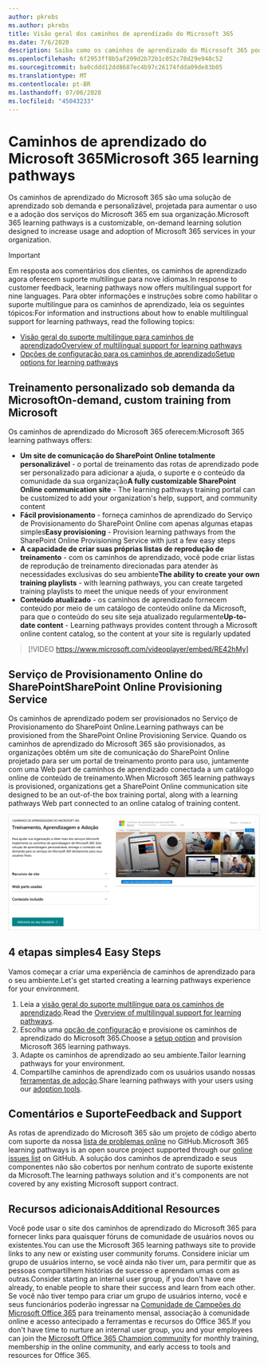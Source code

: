 ```yaml
---
author: pkrebs
ms.author: pkrebs
title: Visão geral dos caminhos de aprendizado do Microsoft 365
ms.date: 7/6/2020
description: Saiba como os caminhos de aprendizado do Microsoft 365 podem acelerar o uso e a adoção dos serviços do Microsoft 365 em sua organização. Os caminhos de aprendizado incluem uma Web part personalizada do SharePoint Online e um moderno site de treinamento em comunicações do SharePoint Online que é facilmente provisionado para o locatário do Microsoft 365.
ms.openlocfilehash: 6f2953ff8b5af209d2b72b1c052c78d29e948c52
ms.sourcegitcommit: ba0cddd12dd8687ec4b97c26174fdda09de83b05
ms.translationtype: MT
ms.contentlocale: pt-BR
ms.lasthandoff: 07/06/2020
ms.locfileid: "45043233"
---
```

# <a name="microsoft-365-learning-pathways"></a><span data-ttu-id="73e7f-104">Caminhos de aprendizado do Microsoft 365</span><span class="sxs-lookup"><span data-stu-id="73e7f-104">Microsoft 365 learning pathways</span></span> 
<span data-ttu-id="73e7f-105">Os caminhos de aprendizado do Microsoft 365 são uma solução de aprendizado sob demanda e personalizável, projetada para aumentar o uso e a adoção dos serviços do Microsoft 365 em sua organização.</span><span class="sxs-lookup"><span data-stu-id="73e7f-105">Microsoft 365 learning pathways is a customizable, on-demand learning solution designed to increase usage and adoption of Microsoft 365 services in your organization.</span></span>    

> [!IMPORTANT]
> <span data-ttu-id="73e7f-106">Em resposta aos comentários dos clientes, os caminhos de aprendizado agora oferecem suporte multilíngue para nove idiomas.</span><span class="sxs-lookup"><span data-stu-id="73e7f-106">In response to customer feedback, learning pathways now offers multilingual support for nine languages.</span></span> <span data-ttu-id="73e7f-107">Para obter informações e instruções sobre como habilitar o suporte multilíngue para os caminhos de aprendizado, leia os seguintes tópicos:</span><span class="sxs-lookup"><span data-stu-id="73e7f-107">For information and instructions about how to enable multilingual support for learning pathways, read the following topics:</span></span> 
>- [<span data-ttu-id="73e7f-108">Visão geral do suporte multilíngue para caminhos de aprendizado</span><span class="sxs-lookup"><span data-stu-id="73e7f-108">Overview of multilingual support for learning pathways</span></span>](custom_overview_ml.md) 
>- [<span data-ttu-id="73e7f-109">Opções de configuração para os caminhos de aprendizado</span><span class="sxs-lookup"><span data-stu-id="73e7f-109">Setup options for learning pathways</span></span>](custom_setupoptions.md)  

## <a name="on-demand-custom-training-from-microsoft"></a><span data-ttu-id="73e7f-110">Treinamento personalizado sob demanda da Microsoft</span><span class="sxs-lookup"><span data-stu-id="73e7f-110">On-demand, custom training from Microsoft</span></span>

<span data-ttu-id="73e7f-111">Os caminhos de aprendizado do Microsoft 365 oferecem:</span><span class="sxs-lookup"><span data-stu-id="73e7f-111">Microsoft 365 learning pathways offers:</span></span>

- <span data-ttu-id="73e7f-112">**Um site de comunicação do SharePoint Online totalmente personalizável** - o portal de treinamento das rotas de aprendizado pode ser personalizado para adicionar a ajuda, o suporte e o conteúdo da comunidade da sua organização</span><span class="sxs-lookup"><span data-stu-id="73e7f-112">**A fully customizable SharePoint Online communication site** - The learning pathways training portal can be customized to add your organization's help, support, and community content</span></span>
- <span data-ttu-id="73e7f-113">**Fácil provisionamento** - forneça caminhos de aprendizado do Serviço de Provisionamento do SharePoint Online com apenas algumas etapas simples</span><span class="sxs-lookup"><span data-stu-id="73e7f-113">**Easy provisioning** - Provision learning pathways from the SharePoint Online Provisioning Service with just a few easy steps</span></span>
- <span data-ttu-id="73e7f-114">**A capacidade de criar suas próprias listas de reprodução de treinamento** - com os caminhos de aprendizado, você pode criar listas de reprodução de treinamento direcionadas para atender às necessidades exclusivas do seu ambiente</span><span class="sxs-lookup"><span data-stu-id="73e7f-114">**The ability to create your own training playlists** - with learning pathways, you can create targeted training playlists to meet the unique needs of your environment</span></span>
- <span data-ttu-id="73e7f-115">**Conteúdo atualizado** - os caminhos de aprendizado fornecem conteúdo por meio de um catálogo de conteúdo online da Microsoft, para que o conteúdo do seu site seja atualizado regularmente</span><span class="sxs-lookup"><span data-stu-id="73e7f-115">**Up-to-date content** - Learning pathways provides content through a Microsoft online content catalog, so the content at your site is regularly updated</span></span>

> [!VIDEO https://www.microsoft.com/videoplayer/embed/RE42hMy]

## <a name="sharepoint-online-provisioning-service"></a><span data-ttu-id="73e7f-116">Serviço de Provisionamento Online do SharePoint</span><span class="sxs-lookup"><span data-stu-id="73e7f-116">SharePoint Online Provisioning Service</span></span> 
<span data-ttu-id="73e7f-117">Os caminhos de aprendizado podem ser provisionados no Serviço de Provisionamento do SharePoint Online.</span><span class="sxs-lookup"><span data-stu-id="73e7f-117">Learning pathways can be provisioned from the SharePoint Online Provisioning Service.</span></span> <span data-ttu-id="73e7f-118">Quando os caminhos de aprendizado do Microsoft 365 são provisionados, as organizações obtêm um site de comunicação do SharePoint Online projetado para ser um portal de treinamento pronto para uso, juntamente com uma Web part de caminhos de aprendizado conectada a um catálogo online de conteúdo de treinamento.</span><span class="sxs-lookup"><span data-stu-id="73e7f-118">When Microsoft 365 learning pathways is provisioned, organizations get a SharePoint Online communication site designed to be an out-of-the box training portal, along with a learning pathways Web part connected to an online catalog of training content.</span></span> 

![cg-provision.png](media/cg-provision.png)

## <a name="4-easy-steps"></a><span data-ttu-id="73e7f-120">4 etapas simples</span><span class="sxs-lookup"><span data-stu-id="73e7f-120">4 Easy Steps</span></span>
<span data-ttu-id="73e7f-121">Vamos começar a criar uma experiência de caminhos de aprendizado para o seu ambiente.</span><span class="sxs-lookup"><span data-stu-id="73e7f-121">Let's get started creating a learning pathways experience for your environment.</span></span>
1. <span data-ttu-id="73e7f-122">Leia a [visão geral do suporte multilíngue para os caminhos de aprendizado](custom_overview_ml.md).</span><span class="sxs-lookup"><span data-stu-id="73e7f-122">Read the [Overview of multilingual support for learning pathways](custom_overview_ml.md).</span></span> 
2. <span data-ttu-id="73e7f-123">Escolha uma [opção de configuração](custom_setupoptions.md) e provisione os caminhos de aprendizado do Microsoft 365.</span><span class="sxs-lookup"><span data-stu-id="73e7f-123">Choose a [setup option](custom_setupoptions.md) and provision Microsoft 365 learning pathways.</span></span>  
3. <span data-ttu-id="73e7f-124">Adapte os caminhos de aprendizado ao seu ambiente.</span><span class="sxs-lookup"><span data-stu-id="73e7f-124">Tailor learning pathways for your environment.</span></span>
4. <span data-ttu-id="73e7f-125">Compartilhe caminhos de aprendizado com os usuários usando nossas [ferramentas de adoção](driveadoption.md).</span><span class="sxs-lookup"><span data-stu-id="73e7f-125">Share learning pathways with your users using our [adoption tools](driveadoption.md).</span></span>

## <a name="feedback-and-support"></a><span data-ttu-id="73e7f-126">Comentários e Suporte</span><span class="sxs-lookup"><span data-stu-id="73e7f-126">Feedback and Support</span></span>

<span data-ttu-id="73e7f-127">As rotas de aprendizado do Microsoft 365 são um projeto de código aberto com suporte da nossa [lista de problemas online](https://aka.ms/CustomLearningHelp) no GitHub.</span><span class="sxs-lookup"><span data-stu-id="73e7f-127">Microsoft 365 learning pathways is an open source project supported through our [online issues list](https://aka.ms/CustomLearningHelp) on GitHub.</span></span> <span data-ttu-id="73e7f-128">A solução dos caminhos de aprendizado e seus componentes não são cobertos por nenhum contrato de suporte existente da Microsoft.</span><span class="sxs-lookup"><span data-stu-id="73e7f-128">The learning pathways solution and it's components are not covered by any existing Microsoft support contract.</span></span>  

## <a name="additional-resources"></a><span data-ttu-id="73e7f-129">Recursos adicionais</span><span class="sxs-lookup"><span data-stu-id="73e7f-129">Additional Resources</span></span>
<span data-ttu-id="73e7f-130">Você pode usar o site dos caminhos de aprendizado do Microsoft 365 para fornecer links para quaisquer fóruns de comunidade de usuários novos ou existentes.</span><span class="sxs-lookup"><span data-stu-id="73e7f-130">You can use the Microsoft 365 learning pathways site to provide links to any new or existing user community forums.</span></span> <span data-ttu-id="73e7f-131">Considere iniciar um grupo de usuários interno, se você ainda não tiver um, para permitir que as pessoas compartilhem histórias de sucesso e aprendam umas com as outras.</span><span class="sxs-lookup"><span data-stu-id="73e7f-131">Consider starting an internal user group, if you don't have one already, to enable people to share their success and learn from each other.</span></span>  <span data-ttu-id="73e7f-132">Se você não tiver tempo para criar um grupo de usuários interno, você e seus funcionários poderão ingressar na [Comunidade de Campeões do Microsoft Office 365](https://aka.ms/O365Champions) para treinamento mensal, associação à comunidade online e acesso antecipado a ferramentas e recursos do Office 365.</span><span class="sxs-lookup"><span data-stu-id="73e7f-132">If you don't have time to nurture an internal user group, you and your employees can join the [Microsoft Office 365 Champion community](https://aka.ms/O365Champions) for monthly training, membership in the online community, and early access to tools and resources for Office 365.</span></span>